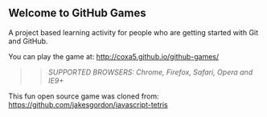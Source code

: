 ## Welcome to GitHub Games

A project based learning activity for people who are getting started with Git and GitHub.

You can play the game at: http://coxa5.github.io/github-games/

>> _*SUPPORTED BROWSERS*: Chrome, Firefox, Safari, Opera and IE9+_

This fun open source game was cloned from: https://github.com/jakesgordon/javascript-tetris
